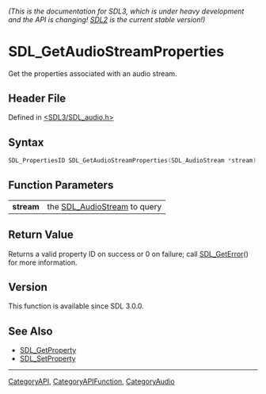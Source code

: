 ###### (This is the documentation for SDL3, which is under heavy development and the API is changing! [SDL2](https://wiki.libsdl.org/SDL2/) is the current stable version!)
# SDL_GetAudioStreamProperties

Get the properties associated with an audio stream.

## Header File

Defined in [<SDL3/SDL_audio.h>](https://github.com/libsdl-org/SDL/blob/main/include/SDL3/SDL_audio.h)

## Syntax

```c
SDL_PropertiesID SDL_GetAudioStreamProperties(SDL_AudioStream *stream);
```

## Function Parameters

|                |                                                 |
| -------------- | ----------------------------------------------- |
| **stream**     | the [SDL_AudioStream](SDL_AudioStream) to query |

## Return Value

Returns a valid property ID on success or 0 on failure; call
[SDL_GetError](SDL_GetError)() for more information.

## Version

This function is available since SDL 3.0.0.

## See Also

- [SDL_GetProperty](SDL_GetProperty)
- [SDL_SetProperty](SDL_SetProperty)

----
[CategoryAPI](CategoryAPI), [CategoryAPIFunction](CategoryAPIFunction), [CategoryAudio](CategoryAudio)

